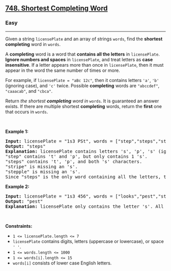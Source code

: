 <h2><a href="https://leetcode.com/problems/shortest-completing-word/">748. Shortest Completing Word</a></h2><h3>Easy</h3><hr><div style="user-select: auto;"><p style="user-select: auto;">Given a string <code style="user-select: auto;">licensePlate</code> and an array of strings <code style="user-select: auto;">words</code>, find the <strong style="user-select: auto;">shortest completing</strong> word in <code style="user-select: auto;">words</code>.</p>

<p style="user-select: auto;">A <strong style="user-select: auto;">completing</strong> word is a word that <strong style="user-select: auto;">contains all the letters</strong> in <code style="user-select: auto;">licensePlate</code>. <strong style="user-select: auto;">Ignore numbers and spaces</strong> in <code style="user-select: auto;">licensePlate</code>, and treat letters as <strong style="user-select: auto;">case insensitive</strong>. If a letter appears more than once in <code style="user-select: auto;">licensePlate</code>, then it must appear in the word the same number of times or more.</p>

<p style="user-select: auto;">For example, if <code style="user-select: auto;">licensePlate</code><code style="user-select: auto;"> = "aBc 12c"</code>, then it contains letters <code style="user-select: auto;">'a'</code>, <code style="user-select: auto;">'b'</code> (ignoring case), and <code style="user-select: auto;">'c'</code> twice. Possible <strong style="user-select: auto;">completing</strong> words are <code style="user-select: auto;">"abccdef"</code>, <code style="user-select: auto;">"caaacab"</code>, and <code style="user-select: auto;">"cbca"</code>.</p>

<p style="user-select: auto;">Return <em style="user-select: auto;">the shortest <strong style="user-select: auto;">completing</strong> word in </em><code style="user-select: auto;">words</code><em style="user-select: auto;">.</em> It is guaranteed an answer exists. If there are multiple shortest <strong style="user-select: auto;">completing</strong> words, return the <strong style="user-select: auto;">first</strong> one that occurs in <code style="user-select: auto;">words</code>.</p>

<p style="user-select: auto;">&nbsp;</p>
<p style="user-select: auto;"><strong class="example" style="user-select: auto;">Example 1:</strong></p>

<pre style="user-select: auto;"><strong style="user-select: auto;">Input:</strong> licensePlate = "1s3 PSt", words = ["step","steps","stripe","stepple"]
<strong style="user-select: auto;">Output:</strong> "steps"
<strong style="user-select: auto;">Explanation:</strong> licensePlate contains letters 's', 'p', 's' (ignoring case), and 't'.
"step" contains 't' and 'p', but only contains 1 's'.
"steps" contains 't', 'p', and both 's' characters.
"stripe" is missing an 's'.
"stepple" is missing an 's'.
Since "steps" is the only word containing all the letters, that is the answer.
</pre>

<p style="user-select: auto;"><strong class="example" style="user-select: auto;">Example 2:</strong></p>

<pre style="user-select: auto;"><strong style="user-select: auto;">Input:</strong> licensePlate = "1s3 456", words = ["looks","pest","stew","show"]
<strong style="user-select: auto;">Output:</strong> "pest"
<strong style="user-select: auto;">Explanation:</strong> licensePlate only contains the letter 's'. All the words contain 's', but among these "pest", "stew", and "show" are shortest. The answer is "pest" because it is the word that appears earliest of the 3.
</pre>

<p style="user-select: auto;">&nbsp;</p>
<p style="user-select: auto;"><strong style="user-select: auto;">Constraints:</strong></p>

<ul style="user-select: auto;">
	<li style="user-select: auto;"><code style="user-select: auto;">1 &lt;= licensePlate.length &lt;= 7</code></li>
	<li style="user-select: auto;"><code style="user-select: auto;">licensePlate</code> contains digits, letters (uppercase or lowercase), or space <code style="user-select: auto;">' '</code>.</li>
	<li style="user-select: auto;"><code style="user-select: auto;">1 &lt;= words.length &lt;= 1000</code></li>
	<li style="user-select: auto;"><code style="user-select: auto;">1 &lt;= words[i].length &lt;= 15</code></li>
	<li style="user-select: auto;"><code style="user-select: auto;">words[i]</code> consists of lower case English letters.</li>
</ul>
</div>